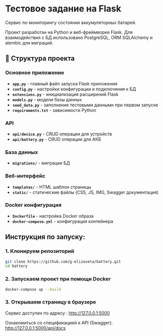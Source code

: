 #  Тестовое задание на Flask
Сервис по мониторингу состояния аккумуляторных батарей.

Проект разработан на Python и веб-фреймворке Flask. Для взаимодействия с БД использовано PostgreSQL, ORM SQLAlchemy и alembic для миграций. 

## 📁 Структура проекта

### Основное приложение
- **`app.py`** - главный файл запуска Flask приложения
- **`config.py`** - настройки конфигурации и подключения к БД  
- **`extensions.py`** - инициализация расширений Flask
- **`models.py`** - модели базы данных
- **`seed_data.py`** - заполнение тестовыми данными при первом запуске
- **`requirements.txt`** - зависимости Python

### API
- **`api/device.py`** - CRUD операции для устройств
- **`api/battery.py`** - CRUD операции для АКБ

### База данных
- **`migrations/`** - миграции БД

### Веб-интерфейс
- **`templates/`** - HTML шаблон страницы
- **`static/`** - статические файлы (CSS, JS, IMG, Swagger документация)

### Docker конфигурация
- **`Dockerfile`** - настройка Docker образа
- **`docker-compose.yml`** - конфигурация контейнера


## Инструкция по запуску:

### 1. Клонируем репозиторий
```bash
git clone https://github.com/g-elizaveta/battery.git
cd battery
```

### 2. Запускаем проект при помощи Docker
 
```bash
docker-compose up --build
```

### 3. Открываем страницу в браузере

Сервис доступен по адресу : http://127.0.0.1:5000

Ознакомиться со спецификацией к API (Swagger): http://127.0.0.1:5000/api/docs